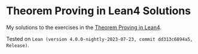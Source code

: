 # Theorem Proving in Lean4 Solutions

My solutions to the exercises in the [Theorem Proving in Lean4](https://leanprover.github.io/theorem_proving_in_lean4/title_page.html).

Tested on `Lean (version 4.0.0-nightly-2023-07-23, commit dd313c6894a5, Release)`.
